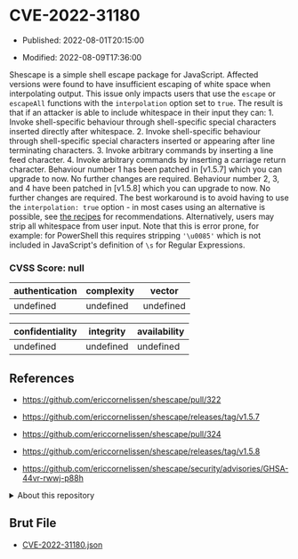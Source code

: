 # CVE-2022-31180

- Published: 2022-08-01T20:15:00

- Modified: 2022-08-09T17:36:00

Shescape is a simple shell escape package for JavaScript. Affected versions were found to have insufficient escaping of white space when interpolating output. This issue only impacts users that use the `escape` or `escapeAll` functions with the `interpolation` option set to `true`. The result is that if an attacker is able to include whitespace in their input they can: 1. Invoke shell-specific behaviour through shell-specific special characters inserted directly after whitespace. 2. Invoke shell-specific behaviour through shell-specific special characters inserted or appearing after line terminating characters. 3. Invoke arbitrary commands by inserting a line feed character. 4. Invoke arbitrary commands by inserting a carriage return character. Behaviour number 1 has been patched in [v1.5.7] which you can upgrade to now. No further changes are required. Behaviour number 2, 3, and 4 have been patched in [v1.5.8] which you can upgrade to now. No further changes are required. The best workaround is to avoid having to use the `interpolation: true` option - in most cases using an alternative is possible, see [the recipes](https://github.com/ericcornelissen/shescape#recipes) for recommendations. Alternatively, users may strip all whitespace from user input. Note that this is error prone, for example: for PowerShell this requires stripping `'\u0085'` which is not included in JavaScript's definition of `\s` for Regular Expressions.

### CVSS Score: **null**

| authentication | complexity | vector |
| --- | --- | --- |
| undefined | undefined | undefined |

| confidentiality | integrity | availability |
| --- | --- | --- |
| undefined | undefined | undefined |

## References

* https://github.com/ericcornelissen/shescape/pull/322

* https://github.com/ericcornelissen/shescape/releases/tag/v1.5.7

* https://github.com/ericcornelissen/shescape/pull/324

* https://github.com/ericcornelissen/shescape/releases/tag/v1.5.8

* https://github.com/ericcornelissen/shescape/security/advisories/GHSA-44vr-rwwj-p88h

<details>
<summary>About this repository</summary> 

  This repository is part of the project [Live Hack CVE](https://github.com/Live-Hack-CVE). Main website can be found [www.live-hack.org](https://www.live-hack.org) 
  
  Made by [Sn0wAlice](https://github.com/Sn0wAlice) for the people that care about security and need to have a feed of the latest CVEs. Hope you enjoy it, don't forget to star the repo and follow me on [Twitter](https://twitter.com/Sn0wAlice) and [Github](https://github.com/Sn0wAlice). And that is my [personnal website](https://www.alice-snow.me/)

  - [Home Page](https://github.com/Live-Hack-CVE)
  - [Framework](https://github.com/Live-Hack-CVE/cve-framework)
  - [CVE database](https://github.com/Live-Hack-CVE/full_database)
  - [Changelog](https://github.com/Live-Hack-CVE/Changelog)
</details>

## Brut File

* [CVE-2022-31180.json](https://raw.githubusercontent.com/Live-Hack-CVE/full_database/main/cves/2022/CVE-2022-31180.json)

